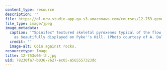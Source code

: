 ```yaml
---
content_type: resource
description: ''
file: https://ol-ocw-studio-app-qa.s3.amazonaws.com/courses/12-753-geodynamics-seminar-spring-2005/78230fa7b0367627ec05a565557323dc_12-753s05-th.jpg
file_type: image/jpeg
image_metadata:
  caption: '"Spinifex" textured skeletal pyroxenes typical of the flow tops of komatiites,
    as beautifully displayed on Pyke''s Hill. (Photo courtesy of A. Daly, WHOI.)'
  credit: ''
  image-alt: Coin against rocks.
resourcetype: Image
title: 12-753s05-th.jpg
uid: 78230fa7-b036-7627-ec05-a565557323dc
---
```

